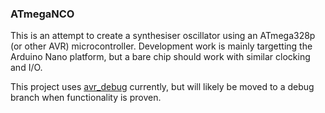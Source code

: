 ### ATmegaNCO ###

This is an attempt to create a synthesiser oscillator using an ATmega328p (or other AVR) microcontroller.
Development work is mainly targetting the Arduino Nano platform, but a bare chip should work with similar clocking and I/O.

This project uses [avr_debug](https://github.com/jdolinay/avr_debug) currently, but will likely be moved to a debug branch when functionality is proven.

